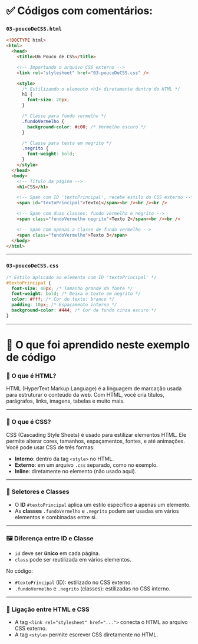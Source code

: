 # ✅ Códigos com comentários:

### `03-poucoDeCSS.html`

```html
<!DOCTYPE html>
<html>
  <head>
    <title>Um Pouco de CSS</title>

    <!-- Importando o arquivo CSS externo -->
    <link rel="stylesheet" href="03-poucoDeCSS.css" />

    <style>
      /* Estilizando o elemento <h1> diretamente dentro do HTML */
      h1 {
        font-size: 20px;
      }

      /* Classe para fundo vermelho */
      .fundoVermelho {
        background-color: #c00; /* Vermelho escuro */
      }

      /* Classe para texto em negrito */
      .negrito {
        font-weight: bold;
      }
    </style>
  </head>
  <body>
    <!-- Título da página -->
    <h1>CSS</h1>

    <!-- Span com ID 'textoPrincipal', recebe estilo do CSS externo -->
    <span id="textoPrincipal">Texto1</span><br /><br /><br />

    <!-- Span com duas classes: fundo vermelho e negrito -->
    <span class="fundoVermelho negrito">Texto 2</span><br /><br />

    <!-- Span com apenas a classe de fundo vermelho -->
    <span class="fundoVermelho">Texto 3</span>
  </body>
</html>
```

---

### `03-poucoDeCSS.css`

```css
/* Estilo aplicado ao elemento com ID 'textoPrincipal' */
#textoPrincipal {
  font-size: 40px; /* Tamanho grande da fonte */
  font-weight: bold; /* Deixa o texto em negrito */
  color: #fff; /* Cor do texto: branco */
  padding: 10px; /* Espaçamento interno */
  background-color: #444; /* Cor de fundo cinza escuro */
}
```

---

# 📘 **O que foi aprendido neste exemplo de código**

### 🧠 **O que é HTML?**

HTML (HyperText Markup Language) é a linguagem de marcação usada para estruturar o conteúdo da web. Com HTML, você cria títulos, parágrafos, links, imagens, tabelas e muito mais.

---

### 🎨 **O que é CSS?**

CSS (Cascading Style Sheets) é usado para estilizar elementos HTML. Ele permite alterar cores, tamanhos, espaçamentos, fontes, e até animações. Você pode usar CSS de três formas:

- **Interno**: dentro da tag `<style>` no HTML.
- **Externo**: em um arquivo `.css` separado, como no exemplo.
- **Inline**: diretamente no elemento (não usado aqui).

---

### 🧩 **Seletores e Classes**

- O **ID** `#textoPrincipal` aplica um estilo específico a apenas um elemento.
- As **classes** `.fundoVermelho` e `.negrito` podem ser usadas em vários elementos e combinadas entre si.

---

### 🖼️ **Diferença entre ID e Classe**

- `id` deve ser **único** em cada página.
- `class` pode ser reutilizada em vários elementos.

No código:

- `#textoPrincipal` (ID): estilizado no CSS externo.
- `.fundoVermelho` e `.negrito` (classes): estilizadas no CSS interno.

---

### 🔗 **Ligação entre HTML e CSS**

- A tag `<link rel="stylesheet" href="...">` conecta o HTML ao arquivo CSS externo.
- A tag `<style>` permite escrever CSS diretamente no HTML.
